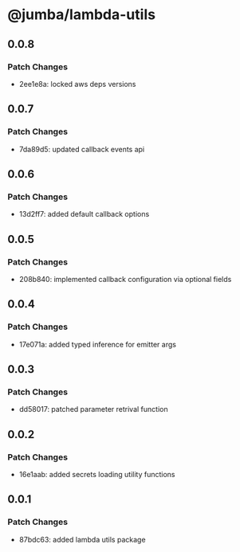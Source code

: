 # @jumba/lambda-utils

## 0.0.8

### Patch Changes

- 2ee1e8a: locked aws deps versions

## 0.0.7

### Patch Changes

- 7da89d5: updated callback events api

## 0.0.6

### Patch Changes

- 13d2ff7: added default callback options

## 0.0.5

### Patch Changes

- 208b840: implemented callback configuration via optional fields

## 0.0.4

### Patch Changes

- 17e071a: added typed inference for emitter args

## 0.0.3

### Patch Changes

- dd58017: patched parameter retrival function

## 0.0.2

### Patch Changes

- 16e1aab: added secrets loading utility functions

## 0.0.1

### Patch Changes

- 87bdc63: added lambda utils package
